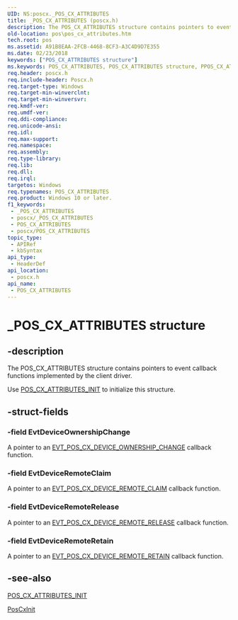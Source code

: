 ```yaml
---
UID: NS:poscx._POS_CX_ATTRIBUTES
title: _POS_CX_ATTRIBUTES (poscx.h)
description: The POS_CX_ATTRIBUTES structure contains pointers to event callback functions implemented by the client driver.
old-location: pos\pos_cx_attributes.htm
tech.root: pos
ms.assetid: A91B8EAA-2FCB-4468-8CF3-A3C4D9D7E355
ms.date: 02/23/2018
keywords: ["POS_CX_ATTRIBUTES structure"]
ms.keywords: POS_CX_ATTRIBUTES, POS_CX_ATTRIBUTES structure, PPOS_CX_ATTRIBUTES, PPOS_CX_ATTRIBUTES structure pointer, _POS_CX_ATTRIBUTES, pos.pos_cx_attributes, poscx/POS_CX_ATTRIBUTES, poscx/PPOS_CX_ATTRIBUTES
req.header: poscx.h
req.include-header: Poscx.h
req.target-type: Windows
req.target-min-winverclnt: 
req.target-min-winversvr: 
req.kmdf-ver: 
req.umdf-ver: 
req.ddi-compliance: 
req.unicode-ansi: 
req.idl: 
req.max-support: 
req.namespace: 
req.assembly: 
req.type-library: 
req.lib: 
req.dll: 
req.irql: 
targetos: Windows
req.typenames: POS_CX_ATTRIBUTES
req.product: Windows 10 or later.
f1_keywords:
 - _POS_CX_ATTRIBUTES
 - poscx/_POS_CX_ATTRIBUTES
 - POS_CX_ATTRIBUTES
 - poscx/POS_CX_ATTRIBUTES
topic_type:
 - APIRef
 - kbSyntax
api_type:
 - HeaderDef
api_location:
 - poscx.h
api_name:
 - POS_CX_ATTRIBUTES
---
```


# _POS_CX_ATTRIBUTES structure


## -description

The POS_CX_ATTRIBUTES structure contains pointers to event callback functions implemented by the client driver.

Use <a href="/windows-hardware/drivers/ddi/poscx/nf-poscx-pos_cx_attributes_init">POS_CX_ATTRIBUTES_INIT</a> to initialize this structure.

## -struct-fields

### -field EvtDeviceOwnershipChange

A pointer to an <a href="/windows-hardware/drivers/ddi/poscx/nc-poscx-evt_pos_cx_device_ownership_change">EVT_POS_CX_DEVICE_OWNERSHIP_CHANGE</a> callback function.

### -field EvtDeviceRemoteClaim

A pointer to an <a href="/windows-hardware/drivers/ddi/poscx/nc-poscx-evt_pos_cx_device_remote_claim">EVT_POS_CX_DEVICE_REMOTE_CLAIM</a> callback function.

### -field EvtDeviceRemoteRelease

A pointer to an <a href="/windows-hardware/drivers/ddi/poscx/nc-poscx-evt_pos_cx_device_remote_release">EVT_POS_CX_DEVICE_REMOTE_RELEASE</a> callback function.

### -field EvtDeviceRemoteRetain

A pointer to an <a href="/windows-hardware/drivers/ddi/poscx/nc-poscx-evt_pos_cx_device_remote_retain">EVT_POS_CX_DEVICE_REMOTE_RETAIN</a> callback function.

## -see-also

<a href="/windows-hardware/drivers/ddi/poscx/nf-poscx-pos_cx_attributes_init">POS_CX_ATTRIBUTES_INIT</a>



<a href="/windows-hardware/drivers/ddi/poscx/nf-poscx-poscxinit">PosCxInit</a>